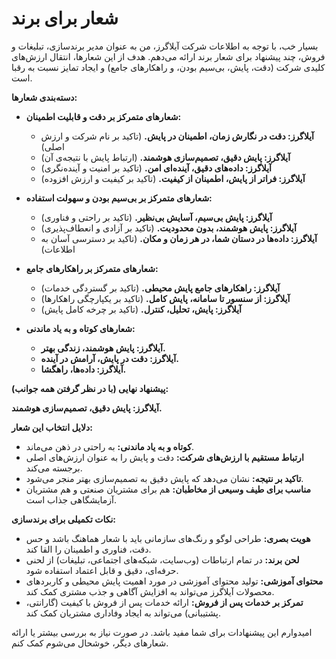 # شعار برای برند
بسیار خب، با توجه به اطلاعات شرکت آیلاگرز، من به عنوان مدیر برندسازی، تبلیغات و فروش، چند پیشنهاد برای شعار برند ارائه می‌دهم. هدف از این شعارها، انتقال ارزش‌های کلیدی شرکت (دقت، پایش، بی‌سیم بودن، و راهکارهای جامع) و ایجاد تمایز نسبت به رقبا است.

**دسته‌بندی شعارها:**

*   **شعارهای متمرکز بر دقت و قابلیت اطمینان:**
    *   **آیلاگرز: دقت در نگارش زمان، اطمینان در پایش.** (تاکید بر نام شرکت و ارزش اصلی)
    *   **آیلاگرز: پایش دقیق، تصمیم‌سازی هوشمند.** (ارتباط پایش با نتیجه‌ی آن)
    *   **آیلاگرز: داده‌های دقیق، آینده‌ای امن.** (تاکید بر امنیت و آینده‌نگری)
    *   **آیلاگرز: فراتر از پایش، اطمینان از کیفیت.** (تاکید بر کیفیت و ارزش افزوده)

*   **شعارهای متمرکز بر بی‌سیم بودن و سهولت استفاده:**
    *   **آیلاگرز: پایش بی‌سیم، آسایش بی‌نظیر.** (تاکید بر راحتی و فناوری)
    *   **آیلاگرز: پایش هوشمند، بدون محدودیت.** (تاکید بر آزادی و انعطاف‌پذیری)
    *   **آیلاگرز: داده‌ها در دستان شما، در هر زمان و مکان.** (تاکید بر دسترسی آسان به اطلاعات)

*   **شعارهای متمرکز بر راهکارهای جامع:**
    *   **آیلاگرز: راهکارهای جامع پایش محیطی.** (تاکید بر گستردگی خدمات)
    *   **آیلاگرز: از سنسور تا سامانه، پایش کامل.** (تاکید بر یکپارچگی راهکارها)
    *   **آیلاگرز: پایش، تحلیل، کنترل.** (تاکید بر چرخه کامل پایش)

*   **شعارهای کوتاه و به یاد ماندنی:**
    *   **آیلاگرز: پایش هوشمند، زندگی بهتر.**
    *   **آیلاگرز: دقت در پایش، آرامش در آینده.**
    *   **آیلاگرز: داده‌ها، راهگشا.**

**پیشنهاد نهایی (با در نظر گرفتن همه جوانب):**

**آیلاگرز: پایش دقیق، تصمیم‌سازی هوشمند.**

**دلایل انتخاب این شعار:**

*   **کوتاه و به یاد ماندنی:** به راحتی در ذهن می‌ماند.
*   **ارتباط مستقیم با ارزش‌های شرکت:** دقت و پایش را به عنوان ارزش‌های اصلی برجسته می‌کند.
*   **تاکید بر نتیجه:** نشان می‌دهد که پایش دقیق به تصمیم‌سازی بهتر منجر می‌شود.
*   **مناسب برای طیف وسیعی از مخاطبان:** هم برای مشتریان صنعتی و هم مشتریان آزمایشگاهی جذاب است.

**نکات تکمیلی برای برندسازی:**

*   **هویت بصری:** طراحی لوگو و رنگ‌های سازمانی باید با شعار هماهنگ باشد و حس دقت، فناوری و اطمینان را القا کند.
*   **لحن برند:** در تمام ارتباطات (وب‌سایت، شبکه‌های اجتماعی، تبلیغات) از لحنی حرفه‌ای، دقیق و قابل اعتماد استفاده شود.
*   **محتوای آموزشی:** تولید محتوای آموزشی در مورد اهمیت پایش محیطی و کاربردهای محصولات آیلاگرز می‌تواند به افزایش آگاهی و جذب مشتری کمک کند.
*   **تمرکز بر خدمات پس از فروش:** ارائه خدمات پس از فروش با کیفیت (گارانتی، پشتیبانی) می‌تواند به ایجاد وفاداری مشتریان کمک کند.

امیدوارم این پیشنهادات برای شما مفید باشد. در صورت نیاز به بررسی بیشتر یا ارائه شعارهای دیگر، خوشحال می‌شوم کمک کنم.
